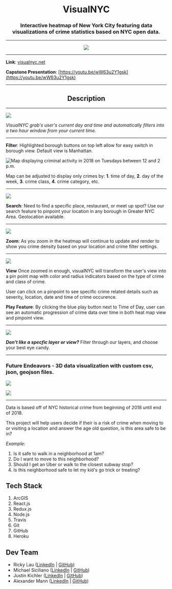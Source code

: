 <h1 align="center">VisualNYC</h1>

<h3 align="center">Interactive heatmap of New York City featuring data visualizations of crime statistics based on NYC open data.</h3>

---

<p align="center">
  <img src="./visualnyc-logo.png" />
</p>

---

**Link**: [visualnyc.net](http://www.visualnyc.net/)

**Capstone Presentation**: [https://youtu.be/wW63u2Y1gsk](https://youtu.be/wW63u2Y1gsk)

---

<h2 align="center">Description</h2>

---

![](./visualnyc-init.png)

_VisualNYC grab's user's current day and time and automatically filters into a two hour window from your current time._

---

**Filter**: Highlighted borough buttons on top left allow for easy switch in borough view. Default view is Manhattan.

![Map displaying criminal activity in 2018 on Tuesdays between 12 and 2 p.m.](./VisualNYC.png)

Map can be adjusted to display only crimes by: **1**. time of day, **2**. day of the week, **3**. crime class, **4**. crime category, etc.

---

![](./visualnyc-search.png)

**Search**: Need to find a specific place, restaurant, or meet up spot? Use our search feature to pinpoint your location in any borough in Greater NYC Area. Geolocation available.

---

![](visualnyc-zoomed.png)

**Zoom**: As you zoom in the heatmap will continue to update and render to show you crime density based on your location and crime filter settings.

---

![](visualnyc-pinpoint.png)

**View** Once zoomed in enough, visualNYC will transform the user's view into a pin point map with color and radius indicators based on the type of crime and class of crime.

User can click on a pinpoint to see specific crime related details such as severity, location, date and time of crime occurence.

**Play Feature**: By clicking the blue play button next to Time of Day, user can see an automatic progression of crime data over time in both heat map view and pinpoint view.

---

![](visualnyc-layer.png)

_**Don't like a specfic layer or view?**_ Filter through our layers, and choose your best eye candy.

---

### Future Endeavors - 3D data visualization with custom csv, json, geojson files.

![](./visualnyc-3dout.png)

![](./visualnyc-3din.png)

---

Data is based off of NYC historical crime from beginning of 2018 until end of 2018.

This project will help users decide if their is a risk of crime when moving to or visiting a location and answer the age old question, is this area safe to be in?

_Example:_

1.  Is it safe to walk in a neighborhood at 1am?
2.  Do I want to move to this neighborhood?
3.  Should I get an Uber or walk to the closest subway stop?
4.  Is this neighborhood safe to let my kid's go trick or treating?

## Tech Stack

1.  ArcGIS
2.  React.js
3.  Redux.js
4.  Node.js
5.  Travis
6.  Git
7.  GitHub
8.  Heroku

## Dev Team

* Ricky Lau ([LinkedIn](https://www.linkedin.com/in/rickylaudev) | [GitHub](https://github.com/erick805))
* Michael Siciliano ([LinkedIn](https://www.linkedin.com/in/michael-siciliano-1904/) | [GitHub](https://github.com/msicil))
* Justin Kichler ([LinkedIn](https://www.linkedin.com/in/justinkichler/) | [GitHub](https://github.com/jkichler))
* Alexander Mann ([LinkedIn](https://www.linkedin.com/in/alexandermann2015/) | [GitHub](https://github.com/AlexanderMann2015))
